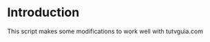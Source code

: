 Introduction
===================
This script makes some modifications to work well with tutvguia.com